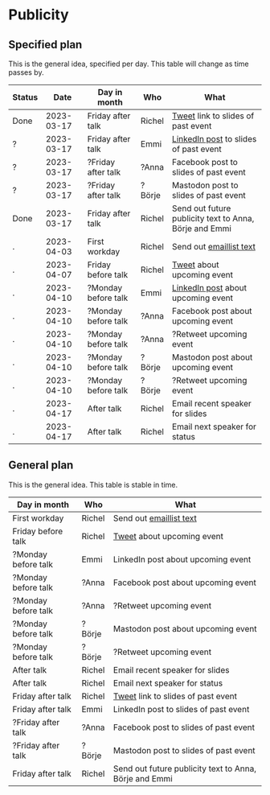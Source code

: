 # Publicity

## Specified plan

This is the general idea, specified per day. 
This table will change as time passes by.

Status|Date      |Day in month       |Who   |What
------|----------|-------------------|------|----------------------------------
Done  |2023-03-17|Friday after talk  |Richel|[Tweet](tweets.md) link to slides of past event
?     |2023-03-17|Friday after talk  |Emmi  |[LinkedIn post](linked_in_posts.md) to slides of past event
?     |2023-03-17|?Friday after talk |?Anna |Facebook post to slides of past event
?     |2023-03-17|?Friday after talk |?Börje|Mastodon post to slides of past event
Done  |2023-03-17|Friday after talk  |Richel|Send out future publicity text to Anna, Börje and Emmi
.     |2023-04-03|First workday      |Richel|Send out [emaillist text](newsletter_archive.md)
.     |2023-04-07|Friday before talk |Richel|[Tweet](tweets.md) about upcoming event
.     |2023-04-10|?Monday before talk|Emmi  |[LinkedIn post](linked_in_posts.md) about upcoming event
.     |2023-04-10|?Monday before talk|?Anna |Facebook post about upcoming event
.     |2023-04-10|?Monday before talk|?Anna |?Retweet upcoming event
.     |2023-04-10|?Monday before talk|?Börje|Mastodon post about upcoming event
.     |2023-04-10|?Monday before talk|?Börje|?Retweet upcoming event
.     |2023-04-17|After talk         |Richel|Email recent speaker for slides
.     |2023-04-17|After talk         |Richel|Email next speaker for status

## General plan

This is the general idea. This table is stable in time.

Day in month       |Who   |What
-------------------|------|----------------------------------
First workday      |Richel|Send out [emaillist text](newsletter_archive.md)
Friday before talk |Richel|[Tweet](tweets.md) about upcoming event
?Monday before talk|Emmi  |LinkedIn post about upcoming event
?Monday before talk|?Anna |Facebook post about upcoming event
?Monday before talk|?Anna |?Retweet upcoming event
?Monday before talk|?Börje|Mastodon post about upcoming event
?Monday before talk|?Börje|?Retweet upcoming event
After talk         |Richel|Email recent speaker for slides
After talk         |Richel|Email next speaker for status
Friday after talk  |Richel|[Tweet](tweets.md) link to slides of past event
Friday after talk  |Emmi  |LinkedIn post to slides of past event
?Friday after talk |?Anna |Facebook post to slides of past event
?Friday after talk |?Börje|Mastodon post to slides of past event
Friday after talk  |Richel|Send out future publicity text to Anna, Börje and Emmi
